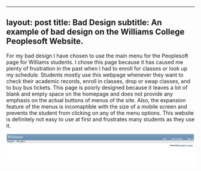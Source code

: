 
---
layout: post
title: Bad Design
subtitle: An example of bad design on the Williams College Peoplesoft Website.
---

For my bad design I have chosen to use the main menu for the Peoplesoft page for Williams students. I chose this page because it has caused me plenty of frustration in the past when I had to enroll for classes or look up my schedule. Students mostly use this webpage whenever they want to check their academic records, enroll in classes, drop or swap classes, and to buy bus tickets. This page is poorly designed because it leaves a lot of blank and empty space on the homepage and does not provide any emphasis on the actual buttons of menus of the site. Also, the expansion feature of the menus is incomaptible with the size of a mobile screen and prevents the student from clicking on any of the menu options. This website is definitely not easy to use at first and frustrates many students as they use it. 

![Peoplesoft](https://github.com/mc-mejia/mc-mejia.github.io/blob/master/img/baddesign.png?raw=true)


